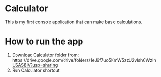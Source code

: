 # Calculator

This is my first console application that can make basic calculations.

# How to run the app

1. Download Calculator folder from: https://drive.google.com/drive/folders/1eJ6f7uo5KmW5zzU2ylshCWzInUSAS8IV?usp=sharing
2. Run Calculator shortcut
